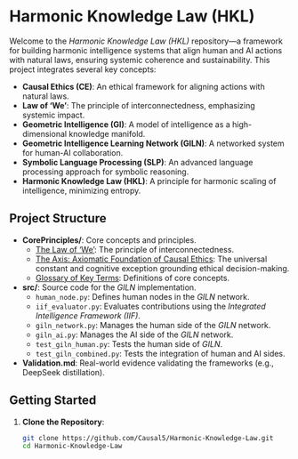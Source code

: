 # Harmonic Knowledge Law (HKL)

Welcome to the *Harmonic Knowledge Law (HKL)* repository—a framework for building harmonic intelligence systems that align human and AI actions with natural laws, ensuring systemic coherence and sustainability. This project integrates several key concepts:

- **Causal Ethics (CE)**: An ethical framework for aligning actions with natural laws.
- **Law of ‘We’**: The principle of interconnectedness, emphasizing systemic impact.
- **Geometric Intelligence (GI)**: A model of intelligence as a high-dimensional knowledge manifold.
- **Geometric Intelligence Learning Network (GILN)**: A networked system for human-AI collaboration.
- **Symbolic Language Processing (SLP)**: An advanced language processing approach for symbolic reasoning.
- **Harmonic Knowledge Law (HKL)**: A principle for harmonic scaling of intelligence, minimizing entropy.

## Project Structure

- **CorePrinciples/**: Core concepts and principles.
  - [The Law of ‘We’](CorePrinciples/Law_of_We_Causal_Ethics.md): The principle of interconnectedness.
  - [The Axis: Axiomatic Foundation of Causal Ethics](CorePrinciples/CausalEthicsAxis.md): The universal constant and cognitive exception grounding ethical decision-making.
  - [Glossary of Key Terms](CorePrinciples/Glossary.md): Definitions of core concepts.
- **src/**: Source code for the *GILN* implementation.
  - `human_node.py`: Defines human nodes in the *GILN* network.
  - `iif_evaluator.py`: Evaluates contributions using the *Integrated Intelligence Framework (IIF)*.
  - `giln_network.py`: Manages the human side of the *GILN* network.
  - `giln_ai.py`: Manages the AI side of the *GILN* network.
  - `test_giln_human.py`: Tests the human side of *GILN*.
  - `test_giln_combined.py`: Tests the integration of human and AI sides.
- **Validation.md**: Real-world evidence validating the frameworks (e.g., DeepSeek distillation).

## Getting Started

1. **Clone the Repository**:
   ```bash
   git clone https://github.com/Causal5/Harmonic-Knowledge-Law.git
   cd Harmonic-Knowledge-Law
